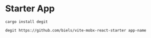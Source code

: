 # Starter App

```
cargo install degit
```
```
degit https://github.com/biels/vite-mobx-react-starter app-name
```
